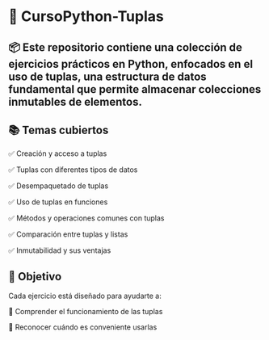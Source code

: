 # 🐍 CursoPython-Tuplas

## 📦 Este repositorio contiene una colección de ejercicios prácticos en Python, enfocados en el uso de tuplas, una estructura de datos fundamental que permite almacenar colecciones inmutables de elementos.

## 📚 Temas cubiertos

✅ Creación y acceso a tuplas

✅ Tuplas con diferentes tipos de datos

✅ Desempaquetado de tuplas

✅ Uso de tuplas en funciones

✅ Métodos y operaciones comunes con tuplas

✅ Comparación entre tuplas y listas

✅ Inmutabilidad y sus ventajas

## 🎯 Objetivo
Cada ejercicio está diseñado para ayudarte a:

🔹 Comprender el funcionamiento de las tuplas

🔹 Reconocer cuándo es conveniente usarlas
